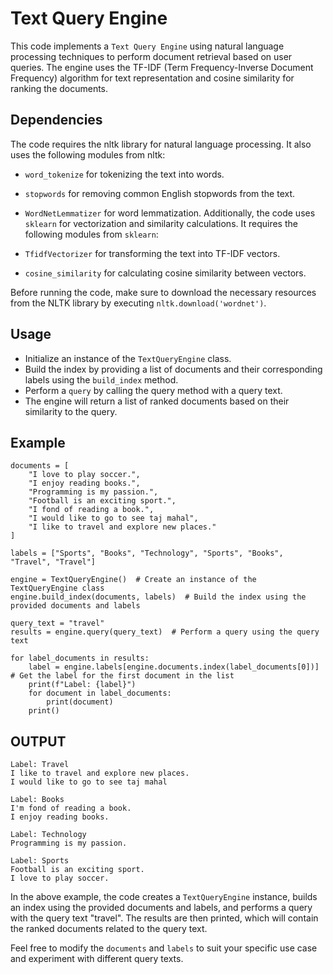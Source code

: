 # Text Query Engine
This code implements a `Text Query Engine` using natural language processing techniques to perform document retrieval based on user queries. The engine uses the TF-IDF (Term Frequency-Inverse Document Frequency) algorithm for text representation and cosine similarity for ranking the documents.


## Dependencies
The code requires the nltk library for natural language processing. It also uses the following modules from nltk:

- `word_tokenize` for tokenizing the text into words.
- `stopwords` for removing common English stopwords from the text.
- `WordNetLemmatizer` for word lemmatization.
Additionally, the code uses `sklearn` for vectorization and similarity calculations. It requires the following modules from `sklearn`:

-  `TfidfVectorizer` for transforming the text into TF-IDF vectors.
-  `cosine_similarity` for calculating cosine similarity between vectors.

Before running the code, make sure to download the necessary resources from the NLTK library by executing `nltk.download('wordnet')`.

## Usage
- Initialize an instance of the `TextQueryEngine` class.
- Build the index by providing a list of documents and their corresponding labels using the `build_index` method.
-  Perform a `query` by calling the query method with a query text.
- The engine will return a list of ranked documents based on their similarity to the query.

## Example
~~~
documents = [
    "I love to play soccer.",
    "I enjoy reading books.",
    "Programming is my passion.",
    "Football is an exciting sport.",
    "I fond of reading a book.",
    "I would like to go to see taj mahal",
    "I like to travel and explore new places."
]

labels = ["Sports", "Books", "Technology", "Sports", "Books", "Travel", "Travel"]

engine = TextQueryEngine()  # Create an instance of the TextQueryEngine class
engine.build_index(documents, labels)  # Build the index using the provided documents and labels

query_text = "travel"
results = engine.query(query_text)  # Perform a query using the query text

for label_documents in results:
    label = engine.labels[engine.documents.index(label_documents[0])]  # Get the label for the first document in the list
    print(f"Label: {label}")
    for document in label_documents:
        print(document)
    print()

~~~
## OUTPUT

~~~
Label: Travel
I like to travel and explore new places.
I would like to go to see taj mahal

Label: Books
I'm fond of reading a book.
I enjoy reading books.

Label: Technology
Programming is my passion.

Label: Sports
Football is an exciting sport.
I love to play soccer.
~~~

In the above example, the code creates a `TextQueryEngine` instance, builds an index using the provided documents and labels, and performs a query with the query text "travel". The results are then printed, which will contain the ranked documents related to the query text.

Feel free to modify the `documents` and `labels` to suit your specific use case and experiment with different query texts.
